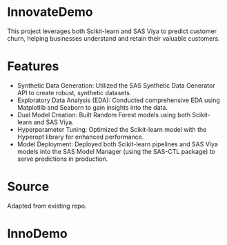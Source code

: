 # InnovateDemo
This project leverages both Scikit-learn and SAS Viya to predict customer churn, helping businesses understand and retain their valuable customers.

# Features
* Synthetic Data Generation: Utilized the SAS Synthetic Data Generator API to create robust, synthetic datasets.
* Exploratory Data Analysis (EDA): Conducted comprehensive EDA using Matplotlib and Seaborn to gain insights into the data.
* Dual Model Creation: Built Random Forest models using both Scikit-learn and SAS Viya.
* Hyperparameter Tuning: Optimized the Scikit-learn model with the Hyperopt library for enhanced performance.
* Model Deployment: Deployed both Scikit-learn pipelines and SAS Viya models into the SAS Model Manager (using the SAS-CTL package) to serve predictions in production.

# Source
Adapted from existing repo.
# InnoDemo
